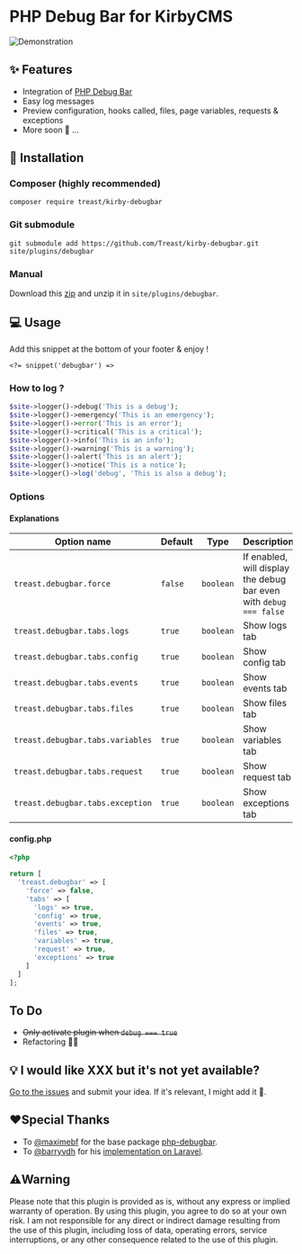 # PHP Debug Bar for KirbyCMS

![Demonstration](https://user-images.githubusercontent.com/3629578/235644730-5c40eed9-048f-4bbb-b72a-5d5441e50549.gif)

## ✨ Features

- Integration of [PHP Debug Bar](https://github.com/maximebf/php-debugbar)
- Easy log messages
- Preview configuration, hooks called, files, page variables, requests & exceptions
- More soon 👀 ...

## 🔌 Installation

### Composer (highly recommended)

    composer require treast/kirby-debugbar

### Git submodule

    git submodule add https://github.com/Treast/kirby-debugbar.git site/plugins/debugbar

### Manual

Download this [zip](https://github.com/Treast/kirby-debugbar/archive/refs/heads/main.zip) and unzip it in `site/plugins/debugbar`.

## 💻 Usage

Add this snippet at the bottom of your footer & enjoy !

    <?= snippet('debugbar') =>

### How to log ?

```php
$site->logger()->debug('This is a debug');
$site->logger()->emergency('This is an emergency');
$site->logger()->error('This is an error');
$site->logger()->critical('This is a critical');
$site->logger()->info('This is an info');
$site->logger()->warning('This is a warning');
$site->logger()->alert('This is an alert');
$site->logger()->notice('This is a notice');
$site->logger()->log('debug', 'This is also a debug');
```

### Options

#### Explanations

| Option name                      | Default | Type      | Description                                                        |
| -------------------------------- | ------- | --------- | ------------------------------------------------------------------ |
| `treast.debugbar.force`          | `false` | `boolean` | If enabled, will display the debug bar even with `debug === false` |
| `treast.debugbar.tabs.logs`      | `true`  | `boolean` | Show logs tab                                                      |
| `treast.debugbar.tabs.config`    | `true`  | `boolean` | Show config tab                                                    |
| `treast.debugbar.tabs.events`    | `true`  | `boolean` | Show events tab                                                    |
| `treast.debugbar.tabs.files`     | `true`  | `boolean` | Show files tab                                                     |
| `treast.debugbar.tabs.variables` | `true`  | `boolean` | Show variables tab                                                 |
| `treast.debugbar.tabs.request`   | `true`  | `boolean` | Show request tab                                                   |
| `treast.debugbar.tabs.exception` | `true`  | `boolean` | Show exceptions tab                                                |

#### config.php

```php
<?php

return [
  'treast.debugbar' => [
    'force' => false,
    'tabs' => [
      'logs' => true,
      'config' => true,
      'events' => true,
      'files' => true,
      'variables' => true,
      'request' => true,
      'exceptions' => true
    ]
  ]
];
```

## To Do

- ~~Only activate plugin when `debug === true`~~
- Refactoring 😮‍💨

## 💡 I would like XXX but it's not yet available?

[Go to the issues](https://github.com/Treast/kirby-debugbar/issues) and submit your idea. If it's relevant, I might add it 🫶.

## ❤️Special Thanks

- To [@maximebf](https://www.github.com/maximebf) for the base package [php-debugbar](https://github.com/maximebf/php-debugbar).
- To [@barryvdh](https://www.github.com/barryvdh) for his [implementation on Laravel](https://github.com/barryvdh/laravel-debugbar).

## ⚠️Warning

Please note that this plugin is provided as is, without any express or implied warranty of operation. By using this plugin, you agree to do so at your own risk. I am not responsible for any direct or indirect damage resulting from the use of this plugin, including loss of data, operating errors, service interruptions, or any other consequence related to the use of this plugin.
